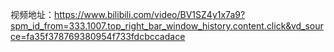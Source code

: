 视频地址：https://www.bilibili.com/video/BV1SZ4y1x7a9?spm_id_from=333.1007.top_right_bar_window_history.content.click&vd_source=fa35f378769380954f733fdcbccadace